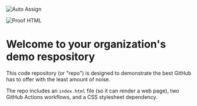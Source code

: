 ![Auto Assign](https://github.com/test-only-hui/demo-repository/actions/workflows/auto-assign.yml/badge.svg)

![Proof HTML](https://github.com/test-only-hui/demo-repository/actions/workflows/proof-html.yml/badge.svg)

# Welcome to your organization's demo respository
This code repository (or "repo") is designed to demonstrate the best GitHub has to offer with the least amount of noise.

The repo includes an `index.html` file (so it can render a web page), two GitHub Actions workflows, and a CSS stylesheet dependency.
